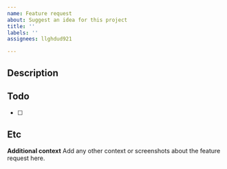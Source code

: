 ```yaml
---
name: Feature request
about: Suggest an idea for this project
title: ''
labels: ''
assignees: llghdud921

---
```


## Description

## Todo
- [ ]

## Etc

**Additional context**
Add any other context or screenshots about the feature request here.
